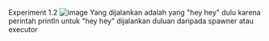 Experiment 1.2
![image](https://github.com/humama/tutorial10/assets/20278539/5a1d1a64-6c50-442d-95d5-f1f1228f1c70)
Yang dijalankan adalah yang "hey hey" dulu karena perintah println untuk "hey hey" dijalankan duluan daripada spawner atau executor
